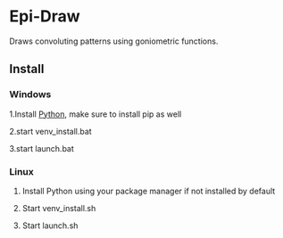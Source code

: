 # Epi-Draw
Draws convoluting patterns using goniometric functions.
## Install
### Windows
  1.Install [Python](https://www.python.org/), make sure to install pip as well
  
  2.start venv_install.bat
  
  3.start launch.bat
### Linux
  1. Install Python using your package manager if not installed by default
  
  2. Start venv_install.sh
  
  3. Start launch.sh 
  
